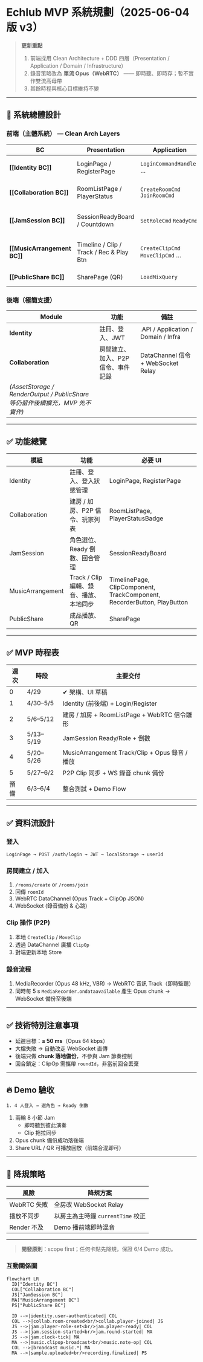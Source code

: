 # Echlub MVP 系統規劃（2025-06-04 版 v3）

> **更新重點**  
> 1. 前端採用 Clean Architecture + DDD 四層（Presentation / Application / Domain / Infrastructure）  
> 2. 錄音策略改為 **單流 Opus（WebRTC）** —— 即時聽、即時存；暫不實作雙流高母帶  
> 3. 其餘時程與核心目標維持不變

---

## 🎯 系統總體設計

### 前端（主體系統） — Clean Arch Layers  
| BC                      | Presentation                             | Application                     | Domain                                 | Infrastructure                       |
| ----------------------- | ---------------------------------------- | ------------------------------- | -------------------------------------- | ------------------------------------ |
| **[[Identity BC]]**     | LoginPage / RegisterPage                 | `LoginCommandHandler` …         | `User` Aggregate                       | JWT Adapter / LocalStorage           |
| **[[Collaboration BC]]**    | RoomListPage / PlayerStatus              | `CreateRoomCmd` `JoinRoomCmd`   | `Room` Entity                          | REST Gateway / WS Hub                |
| **[[JamSession BC]]**   | SessionReadyBoard / Countdown            | `SetRoleCmd` `ReadyCmd`         | `JamSession` Aggregate (state machine) | WebSocket Adapter                    |
| **[[MusicArrangement BC]]** | Timeline / Clip / Track / Rec & Play Btn | `CreateClipCmd` `MoveClipCmd` … | `Track`, `Clip` VO                     | WebRTC DataChannel Adapter + Tone.js |
| **[[PublicShare BC]]**  | SharePage (QR)                           | `LoadMixQuery`                  | Read-only DTO                          | REST Fetch / QR Lib                  |

### 後端（極簡支援）

| Module                                                          | 功能                  | 備註                                  |
| --------------------------------------------------------------- | ------------------- | ----------------------------------- |
| **Identity**                                                    | 註冊、登入、JWT           | .API / Application / Domain / Infra |
| **Collaboration**                                               | 房間建立、加入、P2P 信令、事件記錄 | DataChannel 信令 + WebSocket Relay    |
| _(AssetStorage / RenderOutput / PublicShare 等仍留作後續擴充，MVP 先不實作)_ |                     |                                     |

---

## ✅ 功能總覽

| 模組               | 功能                         | 必要 UI                                                                   |
| ---------------- | -------------------------- | ----------------------------------------------------------------------- |
| Identity         | 註冊、登入、登入狀態管理               | LoginPage, RegisterPage                                                 |
| Collaboration    | 建房 / 加房、P2P 信令、玩家列表        | RoomListPage, PlayerStatusBadge                                         |
| JamSession       | 角色選位、Ready 倒數、回合管理         | SessionReadyBoard                                                       |
| MusicArrangement | Track / Clip 編輯、錄音、播放、本地同步 | TimelinePage, ClipComponent, TrackComponent, RecorderButton, PlayButton |
| PublicShare      | 成品播放、QR                    | SharePage                                                               |

---

## ✅ MVP 時程表

| 週次 | 時段 | 主要交付 |
|------|------|-----------|
| 0 | 4/29 | ✔ 架構、UI 草稿 |
| 1 | 4/30–5/5 | Identity (前後端) + Login/Register |
| 2 | 5/6–5/12 | 建房 / 加房 + RoomListPage + WebRTC 信令雛形 |
| 3 | 5/13–5/19 | JamSession Ready/Role + 倒數 |
| 4 | 5/20–5/26 | MusicArrangement Track/Clip + Opus 錄音 / 播放 |
| 5 | 5/27–6/2 | P2P Clip 同步 + WS 錄音 chunk 備份 |
| 預備 | 6/3–6/4 | 整合測試 + Demo Flow |

---

## ✅ 資料流設計

### 登入
`LoginPage → POST /auth/login → JWT → localStorage → userId`

### 房間建立 / 加入
1. `/rooms/create` or `/rooms/join`
2. 回傳 `roomId`
3. WebRTC DataChannel (Opus Track + ClipOp JSON)
4. WebSocket (錄音備份 & 心跳)

### Clip 操作 (P2P)
1. 本地 `CreateClip` / `MoveClip`
2. 透過 DataChannel 廣播 `ClipOp`
3. 對端更新本地 Store

### 錄音流程
1. MediaRecorder (Opus 48 kHz, VBR) → WebRTC 音訊 Track（即時監聽）  
2. 同時每 5 s `MediaRecorder.ondataavailable` 產生 Opus chunk → WebSocket 備份至後端

---

## ✅ 技術特別注意事項

* 延遲目標：**≤ 50 ms**（Opus 64 kbps）
* 大檔失敗 → 自動改走 WebSocket 直傳
* 後端只做 **chunk 落地備份**，不參與 Jam 節奏控制
* 回合鎖定：ClipOp 需攜帶 `roundId`，非當前回合丟棄

---

## 🔥 Demo 驗收

	1. 4 人登入 → 選角色 → Ready 倒數
1. 兩輪 8 小節 Jam  
   * 即時聽到彼此演奏  
   * Clip 拖拉同步
3. Opus chunk 備份成功落後端
4. Share URL / QR 可播放回放（前端合混即可）

---

## 🚧 降規策略

| 風險        | 降規方案                     |
| --------- | ------------------------ |
| WebRTC 失敗 | 全房改 WebSocket Relay      |
| 播放不同步     | 以房主為主時鐘 `currentTime` 校正 |
| Render 不及 | Demo 播前端即時混音             |

---

> **開發原則**：scope first；任何卡點先降規，保證 6/4 Demo 成功。

### 互動關係圖
```mermaid
flowchart LR
  ID["Identity BC"]
  COL["Collaboration BC"]
  JS["JamSession BC"]
  MA["MusicArrangement BC"]
  PS["PublicShare BC"]

  ID -->|identity.user-authenticated| COL
  COL -->|collab.room-created<br/>collab.player-joined| JS
  JS -->|jam.player-role-set<br/>jam.player-ready| COL
  JS -->|jam.session-started<br/>jam.round-started| MA
  JS -->|jam.clock-tick| MA
  MA -->|music.clipop-broadcast<br/>music.note-op| COL
  COL -->|broadcast music.*| MA
  MA -->|sample.uploaded<br/>recording.finalized| PS
```